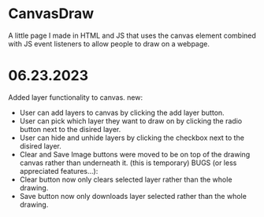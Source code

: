 # CanvasDraw
A little page I made in HTML and JS that uses the canvas element combined with JS event listeners to allow people to draw on a webpage.

# 06.23.2023
Added layer functionality to canvas.
new:
- User can add layers to canvas by clicking the add layer button.
- User can pick which layer they want to draw on by clicking the radio button next to the disired layer.
- User can hide and unhide layers by clicking the checkbox next to the disired layer.
- Clear and Save Image buttons were moved to be on top of the drawing canvas rather than underneath it. (this is temporary)
BUGS (or less appreciated features...):
- Clear button now only clears selected layer rather than the whole drawing.
- Save button now only downloads layer selected rather than the whole drawing. 
